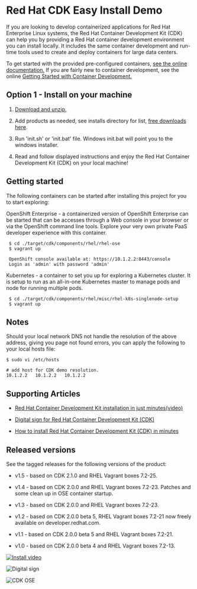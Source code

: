 Red Hat CDK Easy Install Demo
=============================
If you are looking to develop containerized applications for Red Hat Enterprise Linux systems, the Red Hat Container Development Kit (CDK) can help you by providing 
a Red Hat container development environment you can install locally. It includes the same container development and run-time tools used to create and deploy containers 
for large data centers. 

To get started with the provided pre-configured containers, [see the online documentation.](https://access.redhat.com/documentation/en/red-hat-enterprise-linux-atomic-host/version-7/container-development-kit-installation-guide/) If you are fairly new to container development, see the online [Getting Started with Container Development.](https://access.redhat.com/documentation/en/red-hat-enterprise-linux-atomic-host/version-7/getting-started-with-container-development-kit)


Option 1 - Install on your machine
----------------------------------
1. [Download and unzip.](https://github.com/redhatdemocentral/cdk-install-demo/archive/master.zip)

2. Add products as needed, see installs directory for list, [free downloads here](http://developers.redhat.com/products/cdk/get-started/).

3. Run 'init.sh' or 'init.bat' file. Windows init.bat will point you to the windows installer.

4. Read and follow displayed instructions and enjoy the Red Hat Container Development Kit (CDK) on your local machine!


Getting started
---------------
The following containers can be started after installing this project for you to start exploring:

OpenShift Enterprise - a containerized version of OpenShift Enterprise can be started that can be accesses through a Web console in
your browser or via the OpenShift command line tools. Explore your very own private PaaS developer experience with this container.

     $ cd ./target/cdk/components/rhel/rhel-ose
     $ vagrant up

     OpenShift console available at: https://10.1.2.2:8443/console
     Login as 'admin' with password 'admin'

Kubernetes - a container to set you up for exploring a Kubernetes cluster. It is setup to run as an all-in-one Kubernetes master to
manage pods and node for running multiple pods.
  
     $ cd ./target/cdk/components/rhel/misc/rhel-k8s-singlenode-setup
     $ vagrant up 


Notes
-----
Should your local network DNS not handle the resolution of the above address, giving you page not found errors, you can apply the
following to your local hosts file:

```
$ sudo vi /etc/hosts

# add host for CDK demo resolution.
10.1.2.2   10.1.2.2   10.1.2.2
```


Supporting Articles
-------------------
- [Red Hat Container Development Kit installation in just minutes(video)](http://www.schabell.org/2016/06/redhat-cdk-installation-in-just-minutes-video.html)

- [Digital sign for Red Hat Container Development Kit (CDK)](http://www.schabell.org/2016/03/digital-sign-redhat-cdk.html)

- [How to install Red Hat Container Development Kit (CDK) in minutes](http://www.schabell.org/2016/02/howto-install-redhat-cdk-in-minutes.html)


Released versions
-----------------
See the tagged releases for the following versions of the product:

- v1.5 - based on CDK 2.1.0 and RHEL Vagrant boxes 7.2-25. 

- v1.4 - based on CDK 2.0.0 and RHEL Vagrant boxes 7.2-23. Patches and some clean up in OSE container startup.

- v1.3 - based on CDK 2.0.0 and RHEL Vagrant boxes 7.2-23.

- v1.2 - based on CDK 2.0.0 beta 5, RHEL Vagrant boxes 7.2-21 now freely available on developer.redhat.com.

- v1.1 - based on CDK 2.0.0 beta 5 and RHEL Vagrant boxes 7.2-21.

- v1.0 - based on CDK 2.0.0 beta 4 and RHEL Vagrant boxes 7.2-13.

[![Install video](https://github.com/redhatdemocentral/cdk-install-demo/blob/master/docs/demo-images/cdk-install-video.png?raw=true)](https://vimeo.com/ericschabell/cdk-install-demo)

![Digital sign](https://github.com/redhatdemocentral/cdk-install-demo/blob/master/docs/demo-images/red_hat_cdk_install_demo.jpg?raw=true)

![CDK OSE](https://github.com/redhatdemocentral/cdk-install-demo/blob/master/docs/demo-images/cdk-ose.png?raw=true)

